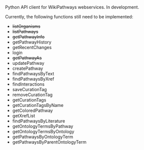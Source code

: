 Python API client for WikiPathways webservices. In development.

Currently, the following functions still need to be implemented:

* ~~listOrganisms~~
* ~~listPathways~~
* ~~getPathwayInfo~~
* getPathwayHistory
* getRecentChanges
* login
* ~~getPathwayAs~~
* updatePathway
* createPathway
* findPathwaysByText
* findPathwaysByXref
* findInteractions
* saveCurationTag
* removeCurationTag
* getCurationTags
* getCurationTagsByName
* getColoredPathway
* getXrefList
* findPathwaysByLiterature
* getOntologyTermsByPathway
* getOntologyTermsByOntology
* getPathwaysByOntologyTerm
* getPathwaysByParentOntologyTerm
